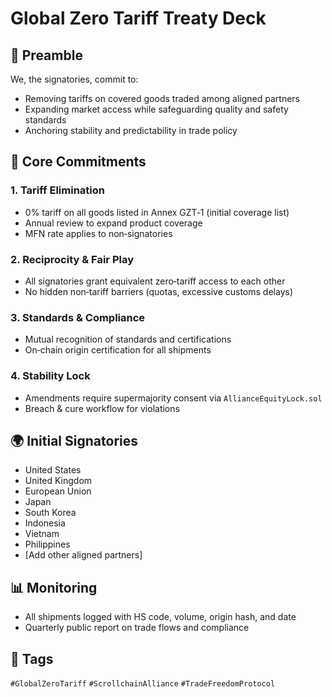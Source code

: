 # Global Zero Tariff Treaty Deck

## 📍 Preamble
We, the signatories, commit to:
- Removing tariffs on covered goods traded among aligned partners
- Expanding market access while safeguarding quality and safety standards
- Anchoring stability and predictability in trade policy

## 🧭 Core Commitments

### 1. Tariff Elimination
- 0% tariff on all goods listed in Annex GZT‑1 (initial coverage list)
- Annual review to expand product coverage
- MFN rate applies to non‑signatories

### 2. Reciprocity & Fair Play
- All signatories grant equivalent zero‑tariff access to each other
- No hidden non‑tariff barriers (quotas, excessive customs delays)

### 3. Standards & Compliance
- Mutual recognition of standards and certifications
- On‑chain origin certification for all shipments

### 4. Stability Lock
- Amendments require supermajority consent via `AllianceEquityLock.sol`
- Breach & cure workflow for violations

## 🌍 Initial Signatories
- United States
- United Kingdom
- European Union
- Japan
- South Korea
- Indonesia
- Vietnam
- Philippines
- [Add other aligned partners]

## 📊 Monitoring
- All shipments logged with HS code, volume, origin hash, and date
- Quarterly public report on trade flows and compliance

## 🔖 Tags
`#GlobalZeroTariff` `#ScrollchainAlliance` `#TradeFreedomProtocol`
